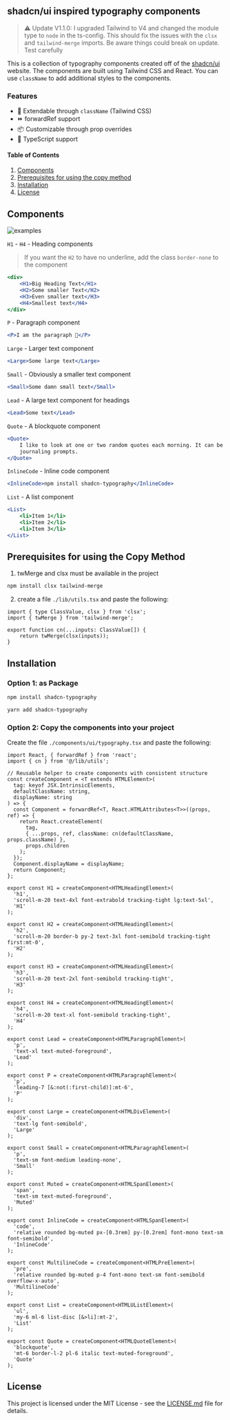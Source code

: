 ## shadcn/ui inspired typography components

> ⚠️ Update V1.1.0: I upgraded Tailwind to V4 and changed the module type to `node` in the ts-config. This should fix the issues with the `clsx` and `tailwind-merge` imports. Be aware things could break on update. Test carefully


This is a collection of typography components created off of the [shadcn/ui](https://ui.shadcn.com/docs/components/typography) website. The components are built using Tailwind CSS and React. You can use `className` to add additional styles to the components.

### Features

- 💅 Extendable through `className` (Tailwind CSS)
- ⏩ forwardRef support
- 📦 Customizable through prop overrides
- 🦭 TypeScript support

#### Table of Contents

1. [Components](#components)
2. [Prerequisites for using the copy method](#prerequisites-for-using-the-copy-method)
3. [Installation](#installation)
4. [License](LICENSE.md)

## Components

![examples](image.png)

`H1` - `H4` - Heading components

> If you want the `H2` to have no underline, add the class `border-none` to the component

```jsx
<div>
	<H1>Big Heading Text</H1>
	<H2>Some smaller Text</H2>
	<H3>Even smaller text</H3>
	<H4>Smallest text</H4>
</div>
```

`P` - Paragraph component

```jsx
<P>I am the paragraph 🦭</P>
```

`Large` - Larger text component

```jsx
<Large>Some large text</Large>
```

`Small` - Obviously a smaller text component

```jsx
<Small>Some damn small text</Small>
```

`Lead` - A large text component for headings

```jsx
<Lead>Some text</Lead>
```

`Quote` - A blockquote component

```jsx
<Quote>
	I like to look at one or two random quotes each morning. It can be a good exercise for
	journaling prompts.
</Quote>
```

`InlineCode` - Inline code component

```jsx
<InlineCode>npm install shadcn-typography</InlineCode>
```

`List` - A list component

```jsx
<List>
	<li>Item 1</li>
	<li>Item 2</li>
	<li>Item 3</li>
</List>
```

## Prerequisites for using the Copy Method

1. twMerge and clsx must be available in the project

```bash
npm install clsx tailwind-merge
```

2. create a file `./lib/utils.tsx` and paste the following:

```tsx
import { type ClassValue, clsx } from 'clsx';
import { twMerge } from 'tailwind-merge';

export function cn(...inputs: ClassValue[]) {
	return twMerge(clsx(inputs));
}
```

## Installation

### Option 1: as Package

```bash
npm install shadcn-typography
```

```bash
yarn add shadcn-typography
```

### Option 2: Copy the components into your project

Create the file `./components/ui/typography.tsx` and paste the following:

```tsx
import React, { forwardRef } from 'react';
import { cn } from '@/lib/utils';

// Reusable helper to create components with consistent structure
const createComponent = <T extends HTMLElement>(
  tag: keyof JSX.IntrinsicElements,
  defaultClassName: string,
  displayName: string
) => {
  const Component = forwardRef<T, React.HTMLAttributes<T>>((props, ref) => {
    return React.createElement(
      tag,
      { ...props, ref, className: cn(defaultClassName, props.className) },
      props.children
    );
  });
  Component.displayName = displayName;
  return Component;
};

export const H1 = createComponent<HTMLHeadingElement>(
  'h1',
  'scroll-m-20 text-4xl font-extrabold tracking-tight lg:text-5xl',
  'H1'
);

export const H2 = createComponent<HTMLHeadingElement>(
  'h2',
  'scroll-m-20 border-b py-2 text-3xl font-semibold tracking-tight first:mt-0',
  'H2'
);

export const H3 = createComponent<HTMLHeadingElement>(
  'h3',
  'scroll-m-20 text-2xl font-semibold tracking-tight',
  'H3'
);

export const H4 = createComponent<HTMLHeadingElement>(
  'h4',
  'scroll-m-20 text-xl font-semibold tracking-tight',
  'H4'
);

export const Lead = createComponent<HTMLParagraphElement>(
  'p',
  'text-xl text-muted-foreground',
  'Lead'
);

export const P = createComponent<HTMLParagraphElement>(
  'p',
  'leading-7 [&:not(:first-child)]:mt-6',
  'P'
);

export const Large = createComponent<HTMLDivElement>(
  'div',
  'text-lg font-semibold',
  'Large'
);

export const Small = createComponent<HTMLParagraphElement>(
  'p',
  'text-sm font-medium leading-none',
  'Small'
);

export const Muted = createComponent<HTMLSpanElement>(
  'span',
  'text-sm text-muted-foreground',
  'Muted'
);

export const InlineCode = createComponent<HTMLSpanElement>(
  'code',
  'relative rounded bg-muted px-[0.3rem] py-[0.2rem] font-mono text-sm font-semibold',
  'InlineCode'
);

export const MultilineCode = createComponent<HTMLPreElement>(
  'pre',
  'relative rounded bg-muted p-4 font-mono text-sm font-semibold overflow-x-auto',
  'MultilineCode'
);

export const List = createComponent<HTMLUListElement>(
  'ul',
  'my-6 ml-6 list-disc [&>li]:mt-2',
  'List'
);

export const Quote = createComponent<HTMLQuoteElement>(
  'blockquote',
  'mt-6 border-l-2 pl-6 italic text-muted-foreground',
  'Quote'
);

```

## License

This project is licensed under the MIT License - see the [LICENSE.md](LICENSE.md) file for details.
